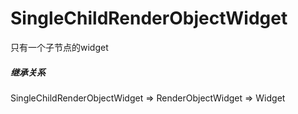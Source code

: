 # SingleChildRenderObjectWidget


只有一个子节点的widget

##### 继承关系

SingleChildRenderObjectWidget => RenderObjectWidget => Widget